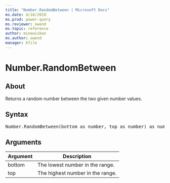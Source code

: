 ```yaml
---
title: "Number.RandomBetween | Microsoft Docs"
ms.date: 4/16/2018
ms.prod: power-query
ms.reviewer: owend
ms.topic: reference
author: minewiskan
ms.author: owend
manager: kfile
---
```

# Number.RandomBetween

  
## About  
Returns a random number between the two given number values.  
  
## Syntax

<pre>
Number.RandomBetween(bottom as number, top as number) as number  
</pre>
  
## Arguments  
  
|Argument|Description|  
|------------|---------------|  
|bottom|The lowest number in the range.|  
|top|The highest number in the range.|  
  
